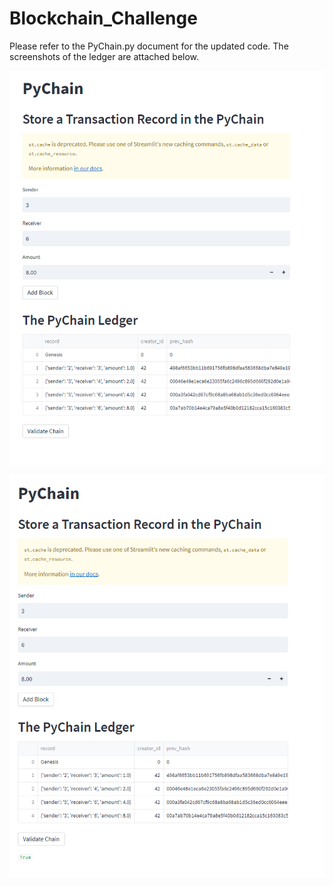 # Blockchain_Challenge

Please refer to the PyChain.py document for the updated code. The screenshots of the ledger are attached below.

![Ledger](Pychain_Picture.PNG)

![Ledger2](Pychain_Picture_Validated.PNG)
